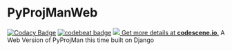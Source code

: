 # PyProjManWeb

[![Codacy Badge](https://api.codacy.com/project/badge/Grade/bcbe43f77a64466e89ecb0d458e0fa7d)](https://www.codacy.com/app/aawadall/PyProjManWeb?utm_source=github.com&utm_medium=referral&utm_content=aawadall/PyProjManWeb&utm_campaign=badger)
[![codebeat badge](https://codebeat.co/badges/1563e091-cc62-41f3-bba6-f1319bd4d4fc)](https://codebeat.co/projects/github-com-aawadall-pyprojmanweb-master)
[![](https://codescene.io/projects/1717/status.svg) Get more details at **codescene.io**.](https://codescene.io/projects/1717/jobs/latest-successful/results)
A Web Version of PyProjMan this time built on Django
